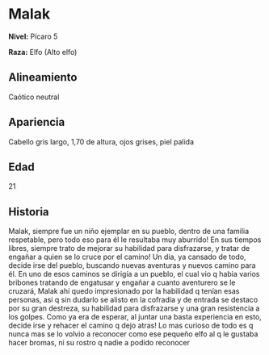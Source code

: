 # Malak

**Nivel:** Pícaro 5

**Raza:** Elfo (Alto elfo)

## Alineamiento
Caótico neutral

## Apariencia
Cabello gris largo, 1,70 de altura, ojos grises, piel palida

## Edad
21

## Historia
Malak, siempre fue un niño ejemplar en su pueblo, dentro de una familia respetable, pero todo eso para él le resultaba muy aburrido! En sus tiempos libres, siempre trato de mejorar su habilidad para disfrazarse, y tratar de engañar a quien se lo cruce por el camino! Un dia, ya cansado de todo, decide irse del pueblo, buscando nuevas aventuras y nuevos camino para él. En uno de esos caminos se dirigía a un pueblo, el cual vio q habia varios bribones tratando de engatusar y engañar a cuanto aventurero se le cruzará, Malak ahí quedo impresionado por la habilidad q tenían esas personas, asi q sin dudarlo se alisto en la cofradía y de entrada se destaco por su gran destreza, su habilidad para disfrazarse y una gran resistencia a los golpes. Como ya era de esperar, al juntar una basta experiencia en esto, decide irse y rehacer el camino q dejo atras! Lo mas curioso de todo es q nunca mas se lo volvio a reconocer como ese pequeño elfo al q le gustaba hacer bromas, ni su rostro q nadie a podido reconocer

